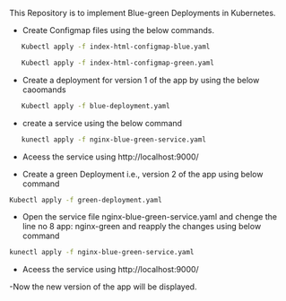 This Repository is to implement Blue-green Deployments in Kubernetes.
- Create Configmap files using the below commands.

```sh
   Kubectl apply -f index-html-configmap-blue.yaml
```
```sh
   Kubectl apply -f index-html-configmap-green.yaml
```

- Create a deployment for  version 1 of the app by using the below caoomands
```sh
   Kubectl apply -f blue-deployment.yaml
```
- create a service using the below command 
```sh
   kunectl apply -f nginx-blue-green-service.yaml
```
- Aceess the service using http://localhost:9000/

- Create a green Deployment i.e., version 2 of the app using below command
```sh
Kubectl apply -f green-deployment.yaml
```

- Open  the service file nginx-blue-green-service.yaml and chenge the line no 8  app: nginx-green and reapply the changes using below command
```sh
kunectl apply -f nginx-blue-green-service.yaml
```

- Aceess the service using http://localhost:9000/

-Now the new version of the app will be displayed.
